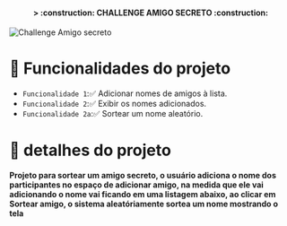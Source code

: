 <h4 align="center"> 
> :construction: CHALLENGE AMIGO SECRETO :construction:
 
</h4>

![Challenge Amigo secreto](https://github.com/user-attachments/assets/8b60d919-a6cc-42e1-98ee-a0d2d933098a)

# :hammer: Funcionalidades do projeto

- `Funcionalidade 1`:✅ Adicionar nomes de amigos à lista. 
- `Funcionalidade 2`:✅ Exibir os nomes adicionados.  
- `Funcionalidade 2a`:✅ Sortear um nome aleatório.  

# 📁 detalhes do projeto

**Projeto para sortear um amigo secreto, o usuário adiciona o nome dos participantes no espaço de adicionar amigo, na medida que ele vai adicionando o nome vai ficando em uma listagem abaixo, ao clicar em Sortear amigo, o sistema aleatóriamente sortea um nome mostrando o tela**


